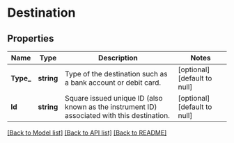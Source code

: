 # Destination

## Properties
Name | Type | Description | Notes
------------ | ------------- | ------------- | -------------
**Type_** | **string** | Type of the destination such as a bank account or debit card. | [optional] [default to null]
**Id** | **string** | Square issued unique ID (also known as the instrument ID) associated with this destination. | [optional] [default to null]

[[Back to Model list]](../README.md#documentation-for-models) [[Back to API list]](../README.md#documentation-for-api-endpoints) [[Back to README]](../README.md)

